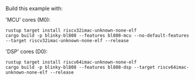 Build this example with:

'MCU' cores (M0):

```
rustup target install riscv32imac-unknown-none-elf
cargo build -p blinky-bl808 --features bl808-mcu --no-default-features --target riscv32imac-unknown-none-elf --release
```

'DSP' cores (D0):

```
rustup target install riscv64imac-unknown-none-elf
cargo build -p blinky-bl808 --features bl808-dsp --target riscv64imac-unknown-none-elf --release
```
